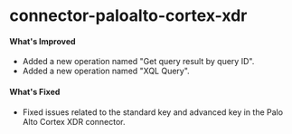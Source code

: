 # connector-paloalto-cortex-xdr
#### What's Improved
- Added a new operation named "Get query result by query ID".
- Added a new operation named "XQL Query". 

#### What's Fixed
- Fixed issues related to the standard key and advanced key in the Palo Alto Cortex XDR connector.
